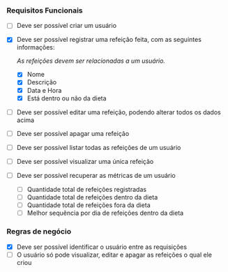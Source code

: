 ### Requisitos Funcionais

- [ ] Deve ser possível criar um usuário
- [X] Deve ser possível registrar uma refeição feita, com as seguintes informações:

    *As refeições devem ser relacionadas a um usuário.*

    - [X] Nome
    - [X] Descrição
    - [X] Data e Hora
    - [X] Está dentro ou não da dieta
- [ ] Deve ser possível editar uma refeição, podendo alterar todos os dados acima
- [ ] Deve ser possível apagar uma refeição
- [ ] Deve ser possível listar todas as refeições de um usuário
- [ ] Deve ser possível visualizar uma única refeição
- [ ] Deve ser possível recuperar as métricas de um usuário
    - [ ] Quantidade total de refeições registradas
    - [ ] Quantidade total de refeições dentro da dieta
    - [ ] Quantidade total de refeições fora da dieta
    - [ ] Melhor sequência por dia de refeições dentro da dieta

### Regras de negócio

- [X] Deve ser possível identificar o usuário entre as requisições
- [ ] O usuário só pode visualizar, editar e apagar as refeições o qual ele criou
